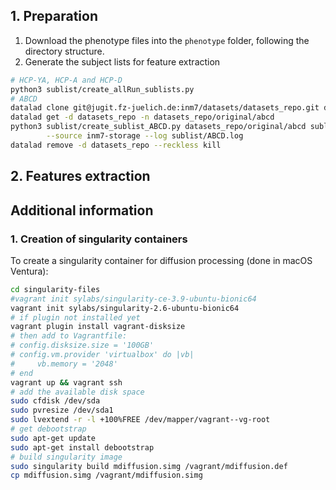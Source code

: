 ## 1. Preparation

1. Download the phenotype files into the `phenotype` folder, following the directory structure.
2. Generate the subject lists for feature extraction
```bash
# HCP-YA, HCP-A and HCP-D
python3 sublist/create_allRun_sublists.py
# ABCD
datalad clone git@jugit.fz-juelich.de:inm7/datasets/datasets_repo.git datasets_repo
datalad get -d datasets_repo -n datasets_repo/original/abcd
python3 sublist/create_sublist_ABCD.py datasets_repo/original/abcd sublist/ABCD.csv \
        --source inm7-storage --log sublist/ABCD.log
datalad remove -d datasets_repo --reckless kill
``` 

## 2. Features extraction

## Additional information

### 1. Creation of singularity containers

To create a singularity container for diffusion processing (done in macOS Ventura):

```bash
cd singularity-files
#vagrant init sylabs/singularity-ce-3.9-ubuntu-bionic64 
vagrant init sylabs/singularity-2.6-ubuntu-bionic64
# if plugin not installed yet
vagrant plugin install vagrant-disksize 
# then add to Vagrantfile: 
# config.disksize.size = '100GB'
# config.vm.provider 'virtualbox' do |vb|
#     vb.memory = '2048'
# end
vagrant up && vagrant ssh
# add the available disk space
sudo cfdisk /dev/sda
sudo pvresize /dev/sda1
sudo lvextend -r -l +100%FREE /dev/mapper/vagrant--vg-root
# get debootstrap
sudo apt-get update
sudo apt-get install debootstrap
# build singularity image
sudo singularity build mdiffusion.simg /vagrant/mdiffusion.def
cp mdiffusion.simg /vagrant/mdiffusion.simg
```